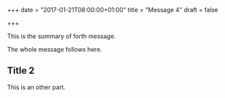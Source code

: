 +++
date = "2017-01-21T08:00:00+01:00"
title = "Message 4"
draft = false

+++

This is the summary of forth message.
<!--more-->

The whole message follows here.

## Title 2

This is an other part.
